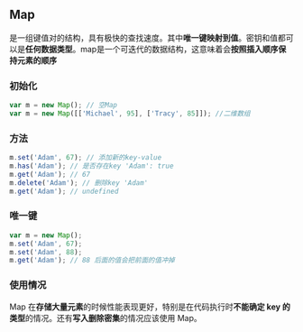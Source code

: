 ## Map

是一组键值对的结构，具有极快的查找速度。其中**唯一键映射到值**。密钥和值都可以是**任何数据类型**。map是一个可迭代的数据结构，这意味着会**按照插入顺序保持元素的顺序**

### 初始化

```javascript
var m = new Map(); // 空Map
var m = new Map([['Michael', 95], ['Tracy', 85]]); //二维数组
```

### 方法

```javascript
m.set('Adam', 67); // 添加新的key-value
m.has('Adam'); // 是否存在key 'Adam': true
m.get('Adam'); // 67
m.delete('Adam'); // 删除key 'Adam'
m.get('Adam'); // undefined
```

### 唯一键

```javascript
var m = new Map();
m.set('Adam', 67);
m.set('Adam', 88);
m.get('Adam'); // 88 后面的值会把前面的值冲掉
```

### 使用情况

Map 在**存储大量元素**的时候性能表现更好，特别是在代码执行时**不能确定 key 的类型**的情况。还有**写入删除密集**的情况应该使用 Map。